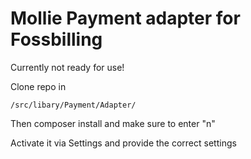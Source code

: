 # Mollie Payment adapter for Fossbilling

Currently not ready for use!

Clone repo in 
```
/src/libary/Payment/Adapter/
```

Then composer install and make sure to enter "n" 

Activate it via Settings and provide the correct settings

